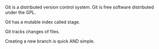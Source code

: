Git is a distributed version control system.
Git is free software distributed under the GPL.

Git has a mutable index called stage.

Git tracks changes of files.

Creating a new branch is quick AND simple.